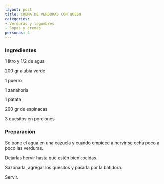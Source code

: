 ```yaml
---
layout: post
title: CREMA DE VERDURAS CON QUESO
categories:
- Verduras y legumbres
- Sopas y cremas
personas: 4 
---
```

<h3>Ingredientes</h3>
1 litro y 1/2 de agua

200 gr alubia verde

1 puerro

1 zanahoria

1 patata

200 gr de espinacas

3 quesitos en porciones

<h3>Preparación</h3>
Se pone el agua en una cazuela y cuando empiece a hervir se echa poco a poco las verduras.

Dejarlas hervir hasta que estén bien cocidas.

Sazonarla, agregar los quesitos y pasarla por la batidora.

Servir.